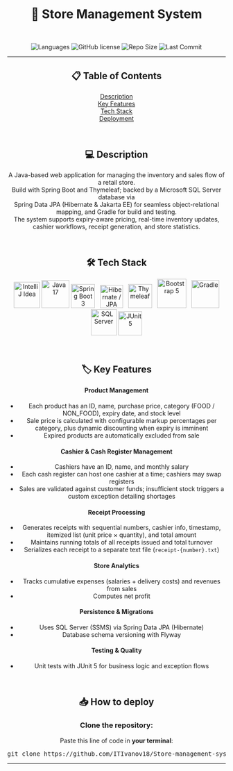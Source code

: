 <h1 align="center">🛒 Store Management System</h1>
<br>

<p align = "center">
  <img alt="Languages" src="https://img.shields.io/github/languages/count/ITIvanov18/Store-management-system?style=for-the-badge" /> 
  <img alt="GitHub license" src="https://img.shields.io/github/license/ITIvanov18/Store-management-system?style=for-the-badge">
  <img alt="Repo Size" src="https://img.shields.io/github/repo-size/ITIvanov18/Store-management-system?style=for-the-badge" /> 
  <img alt="Last Commit" src="https://img.shields.io/github/last-commit/ITIvanov18/Store-management-system?style=for-the-badge" />
</p>

---

<div align="center">

## 📋 Table of Contents
  
<ul style="list-style:none; padding:0; text-align:center;">
  <li><a href="#description">Description</a></li>
  <li><a href="#key-features">Key Features</a></li>
  <li><a href="#tech-stack">Tech Stack</a></li>
  <li><a href="#deployment">Deployment</a></li>
</ul>

<br>

## 💻 Description <a name="description"></a>

<p align = "center">A Java-based web application for managing the inventory and sales flow of a retail store. <br>
Build with Spring Boot and Thymeleaf; backed by a Microsoft SQL Server database via <br>
Spring Data JPA (Hibernate & Jakarta EE) for seamless object-relational mapping, and Gradle for build and testing.<br>
The system supports expiry-aware pricing, real-time inventory updates, cashier workflows, receipt generation, and store statistics.
</p>

<br>

## 🛠 Tech Stack <a name="tech-stack"></a>

<p align="center">
  <a href="https://www.jetbrains.com/idea/"><img src="https://img.icons8.com/color/96/intellij-idea.png" alt="IntelliJ Idea" width="60px"/></a>
  <a href="https://www.oracle.com/java/"><img src="https://img.icons8.com/color/96/java-coffee-cup-logo--v1.png" alt="Java 17" width="64px"/></a>
  <a href="https://spring.io/projects/spring-boot"><img src="https://img.icons8.com/color/96/spring-logo.png" alt="Spring Boot 3" width="55px"/></a> &nbsp
  <a href="https://hibernate.org/"><img src="https://icon.icepanel.io/Technology/svg/Hibernate.svg" alt="Hibernate / JPA" width="53px"/></a> &nbsp
  <a href="https://www.thymeleaf.org/"><img src="https://www.thymeleaf.org/images/thymeleaf.png" alt="Thymeleaf" width="55px"/></a> &nbsp
  <a href="https://getbootstrap.com/"><img src="https://getbootstrap.com/docs/5.0/assets/brand/bootstrap-logo.svg" alt="Bootstrap 5" width="67px"/></a> &nbsp
  <a href="https://gradle.org/"><img src="https://icon.icepanel.io/Technology/svg/Gradle.svg" alt="Gradle" width="64px"/></a>
  <a href="https://docs.microsoft.com/sql/ssms/"><img src="https://img.icons8.com/color/96/microsoft-sql-server.png" alt="SQL Server" width="60px"/></a>
  <a href="https://junit.org/junit5/"><img src="https://junit.org/junit5/assets/img/junit5-logo.png" alt="JUnit 5" width="55px"/></a>
</p>

<br>

## 🏷️ Key Features <a name="key-features"></a>

#### Product Management
- Each product has an ID, name, purchase price, category (FOOD / NON_FOOD), expiry date, and stock level  
- Sale price is calculated with configurable markup percentages per category, plus dynamic discounting when expiry is imminent  
- Expired products are automatically excluded from sale  

#### Cashier & Cash Register Management
- Cashiers have an ID, name, and monthly salary  
- Each cash register can host one cashier at a time; cashiers may swap registers  
- Sales are validated against customer funds; insufficient stock triggers a custom exception detailing shortages  

#### Receipt Processing
- Generates receipts with sequential numbers, cashier info, timestamp, itemized list (unit price × quantity), and total amount  
- Maintains running totals of all receipts issued and total turnover  
- Serializes each receipt to a separate text file (`receipt-{number}.txt`)

#### Store Analytics
- Tracks cumulative expenses (salaries + delivery costs) and revenues from sales  
- Computes net profit  

#### Persistence & Migrations
- Uses SQL Server (SSMS) via Spring Data JPA (Hibernate)  
- Database schema versioning with Flyway  

#### Testing & Quality
- Unit tests with JUnit 5 for business logic and exception flows  

<br>

## 📥 How to deploy <a name="deployment"></a>
<h3> <B>Clone the repository:</B> </h3>

Paste this line of code in **your terminal**:
<pre>git clone https://github.com/ITIvanov18/Store-management-system.git</pre>

</div>

---
